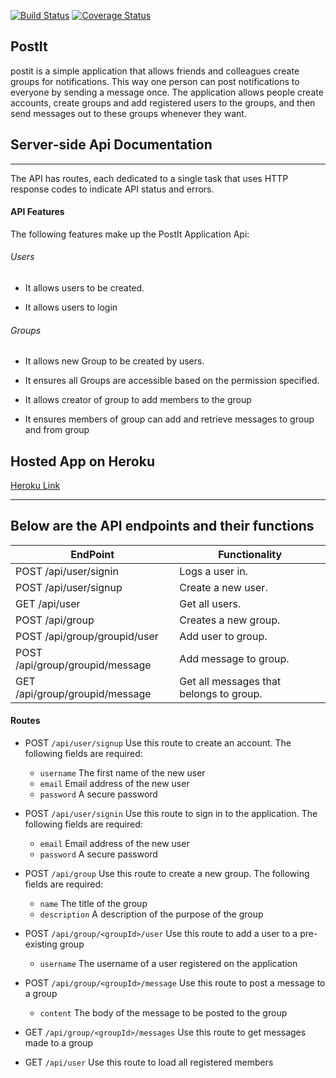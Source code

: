 [![Build Status](https://travis-ci.org/Jchinonso/PostIt.svg?branch=server-side)](https://travis-ci.org/Jchinonso/PostIt)
[![Coverage Status](https://coveralls.io/repos/github/Jchinonso/PostIt/badge.svg?branch=development)](https://coveralls.io/github/Jchinonso/PostIt?branch=development)
## PostIt

 postit is a simple application that allows friends and colleagues create groups for notifications. This way one person can post notifications to everyone by sending a message once. The application allows people create accounts, create groups and add registered users to the groups, and then send messages out to these groups whenever they want.

## Server-side Api Documentation
-----
The API has routes, each dedicated to a single task that uses HTTP response codes to indicate API status and errors.
#### API Features

The following features make up the PostIt Application Api:

###### Users

- It allows users to be created.  

- It allows users to login  


###### Groups

- It allows new Group to be created by users.  

- It ensures all Groups are accessible based on the permission specified.  

- It allows creator of group to add members to the group

- It ensures members of group can add and retrieve messages to group and from group 

## Hosted App on Heroku
[Heroku Link](https://postit-myapi.herokuapp.com/)

---

## Below are the API endpoints and their functions
EndPoint                       |   Functionality
------------------------------ |------------------------
POST /api/user/signin          |   Logs a user in.
POST /api/user/signup          |   Create a new user.            
GET /api/user                  |   Get all users.
POST /api/group                |   Creates a new group.
POST /api/group/groupid/user   |   Add user to group.
POST /api/group/groupid/message|   Add message to group.
GET /api/group/groupid/message |   Get all messages that belongs to group.

#### Routes
* POST `/api/user/signup` Use this route to create an account. The following fields are required:
  * `username` The first name of the new user
  * `email`     Email address of the new user
  * `password` A secure password

* POST `/api/user/signin` Use this route to sign in to the application. The following fields are required:
  * `email`     Email address of the new user
  * `password` A secure password

* POST `/api/group` Use this route to create a new group. The following fields are required:
  * `name`  The title of the group
  * `description`     A description of the purpose of the group

* POST `/api/group/<groupId>/user` Use this route to add a user to a pre-existing group
  * `username` The username of a user registered on the application
  

* POST `/api/group/<groupId>/message` Use this route to post a message to a group
  * `content` The body of the message to be posted to the group


* GET `/api/group/<groupId>/messages` Use this route to get messages made to a group
* GET `/api/user` Use this route to load all registered members 



